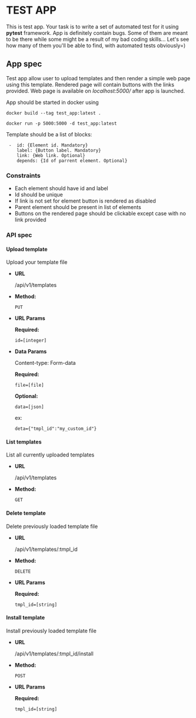 # TEST APP

This is test app. Your task is to write a set of automated test for it using **pytest** framework.
App is definitely contain bugs. Some of them are meant to be there while some might be a result of my bad coding skills...
Let's see how many of them you'll be able to find, with automated tests obviously=)

## App spec

Test app allow user to upload templates and then render a simple web page using this template.
Rendered page will contain buttons with the links provided. 
Web page is available on *localhost:5000/* after app is launched.

App should be started in docker using

    docker build --tag test_app:latest .
    
    docker run -p 5000:5000 -d test_app:latest

Template should be a list of blocks:

     -  id: {Element id. Mandatory}
        label: {Button label. Mandatory}
        link: {Web link. Optional}
        depends: {Id of parrent element. Optional}
        
### Constraints

- Each element should have id and label
- Id should be unique
- If link is not set for element button is rendered as disabled
- Parent element should be present in list of elements
- Buttons on the rendered page should be clickable except case with no link provided

### API spec

#### Upload template

  Upload your template file

* **URL**

  /api/v1/templates

* **Method:**

  `PUT`
  
*  **URL Params**

   **Required:**
 
   `id=[integer]`

* **Data Params**

  Content-type: Form-data
    
    **Required:**
 
   `file=[file]`
   
    **Optional:**
 
   `data=[json]`
   
   ex:
   
   `deta={"tmpl_id":"my_custom_id"}`
   
#### List templates

  List all currently uploaded templates

* **URL**

  /api/v1/templates

* **Method:**

  `GET`

#### Delete template

  Delete previously loaded template file

* **URL**

  /api/v1/templates/:tmpl_id

* **Method:**

  `DELETE`
  
*  **URL Params**

   **Required:**
 
   `tmpl_id=[string]`
   
#### Install template

  Install previously loaded template file

* **URL**

  /api/v1/templates/:tmpl_id/install

* **Method:**

  `POST`
  
*  **URL Params**

   **Required:**
 
   `tmpl_id=[string]`